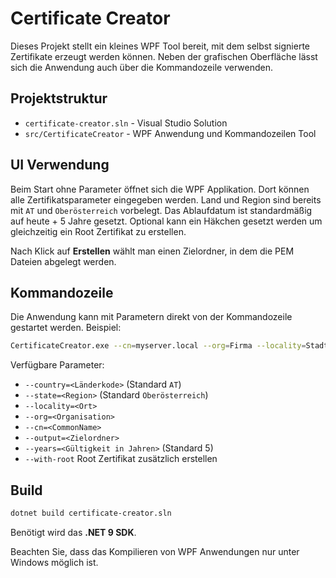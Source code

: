 # Certificate Creator

Dieses Projekt stellt ein kleines WPF Tool bereit, mit dem selbst signierte Zertifikate erzeugt werden können. Neben der grafischen Oberfläche lässt sich die Anwendung auch über die Kommandozeile verwenden.

## Projektstruktur

- `certificate-creator.sln` - Visual Studio Solution
- `src/CertificateCreator` - WPF Anwendung und Kommandozeilen Tool

## UI Verwendung

Beim Start ohne Parameter öffnet sich die WPF Applikation. Dort können alle Zertifikatsparameter eingegeben werden. Land und Region sind bereits mit `AT` und `Oberösterreich` vorbelegt. Das Ablaufdatum ist standardmäßig auf heute + 5 Jahre gesetzt. Optional kann ein Häkchen gesetzt werden um gleichzeitig ein Root Zertifikat zu erstellen.

Nach Klick auf **Erstellen** wählt man einen Zielordner, in dem die PEM Dateien abgelegt werden.

## Kommandozeile

Die Anwendung kann mit Parametern direkt von der Kommandozeile gestartet werden. Beispiel:

```bash
CertificateCreator.exe --cn=myserver.local --org=Firma --locality=Stadt --output=C:\\Temp --with-root
```

Verfügbare Parameter:

- `--country=<Länderkode>` (Standard `AT`)
- `--state=<Region>` (Standard `Oberösterreich`)
- `--locality=<Ort>`
- `--org=<Organisation>`
- `--cn=<CommonName>`
- `--output=<Zielordner>`
- `--years=<Gültigkeit in Jahren>` (Standard 5)
- `--with-root` Root Zertifikat zusätzlich erstellen

## Build

```bash
dotnet build certificate-creator.sln
```

Benötigt wird das **.NET 9 SDK**.

Beachten Sie, dass das Kompilieren von WPF Anwendungen nur unter Windows möglich ist.
